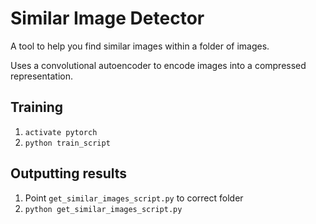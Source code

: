 # Similar Image Detector

A tool to help you find similar images within a folder of images.

Uses a convolutional autoencoder to encode images into a compressed representation.

## Training

1. `activate pytorch`
2. `python train_script`


## Outputting results

1. Point `get_similar_images_script.py` to correct folder
1. `python get_similar_images_script.py`